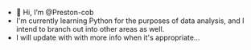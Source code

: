 - 👋 Hi, I’m @Preston-cob
- I'm currently learning Python for the purposes of data analysis, and I intend to branch out into other areas as well.
- I will update with with more info when it's appropriate... 

<!---
Preston-cob/Preston-cob is a ✨ special ✨ repository because its `README.md` (this file) appears on your GitHub profile.
You can click the Preview link to take a look at your changes.
--->
